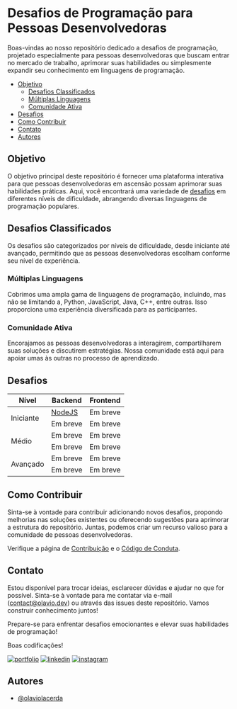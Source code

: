 # Desafios de Programação para Pessoas Desenvolvedoras

Boas-vindas ao nosso repositório dedicado a desafios de programação, projetado especialmente para pessoas desenvolvedoras que buscam entrar no mercado de trabalho, aprimorar suas habilidades ou simplesmente expandir seu conhecimento em linguagens de programação.

* [Objetivo](#objetivo)
    + [Desafios Classificados](#desafios-classificados)
    + [Múltiplas Linguagens](#múltiplas-linguagens)
    + [Comunidade Ativa](#comunidade-ativa)
* [Desafios](#desafios)
* [Como Contribuir](#como-contribuir)
* [Contato](#contato)
* [Autores](#autores)

## Objetivo

O objetivo principal deste repositório é fornecer uma plataforma interativa para que pessoas desenvolvedoras em ascensão possam aprimorar suas habilidades práticas. Aqui, você encontrará uma variedade de [desafios](#desafios) em diferentes níveis de dificuldade, abrangendo diversas linguagens de programação populares.

## Desafios Classificados

Os desafios são categorizados por níveis de dificuldade, desde iniciante até avançado, permitindo que as pessoas desenvolvedoras escolham conforme seu nível de experiência.

### Múltiplas Linguagens

Cobrimos uma ampla gama de linguagens de programação, incluindo, mas não se limitando a, Python, JavaScript, Java, C++, entre outras. Isso proporciona uma experiência diversificada para as participantes.

### Comunidade Ativa

Encorajamos as pessoas desenvolvedoras a interagirem, compartilharem suas soluções e discutirem estratégias. Nossa comunidade está aqui para apoiar umas às outras no processo de aprendizado.


## Desafios

<table>
    <thead>
        <tr>
            <th>Nível</th>
            <th>Backend</th>
            <th>Frontend</th>
        </tr>
    </thead>
    <tbody>
        <tr>
            <td rowspan="2">Iniciante</td>
            <td>
                <a href="/backend/iniciante/nodejs/index.md">NodeJS</a>
            </td>
            <td>Em breve</td>
        </tr>
        <tr>
            <td>Em breve</td> 
            <td>Em breve</td>
        </tr>
        <tr>
            <td rowspan="2">Médio</td>
            <td>Em breve</td>
            <td>Em breve</td>
        </tr>
        <tr>
            <td>Em breve</td> 
            <td>Em breve</td>
        </tr>
        <tr>
            <td rowspan="2">Avançado</td>
            <td>Em breve</td>
            <td>Em breve</td>
        </tr>
        <tr>
            <td>Em breve</td> 
            <td>Em breve</td>
        </tr>
    </tbody>
</table>

## Como Contribuir

Sinta-se à vontade para contribuir adicionando novos desafios, propondo melhorias nas soluções existentes ou oferecendo sugestões para aprimorar a estrutura do repositório. Juntas, podemos criar um recurso valioso para a comunidade de pessoas desenvolvedoras.

Verifique a página de [Contribuição](docs/CONTRIBUTING.md) e o [Código de Conduta](docs/CODE_OF_CONDUCT.md).

## Contato

Estou disponível para trocar ideias, esclarecer dúvidas e ajudar no que for possível. Sinta-se à vontade para me contatar via e-mail (contact@olavio.dev) ou através das issues deste repositório. Vamos construir conhecimento juntos!

Prepare-se para enfrentar desafios emocionantes e elevar suas habilidades de programação! 

Boas codificações!

[![portfolio](https://img.shields.io/badge/my_portfolio-000?style=for-the-badge&logo=ko-fi&logoColor=white)](https://olavio.dev/)
[![linkedin](https://img.shields.io/badge/linkedin-0A66C2?style=for-the-badge&logo=linkedin&logoColor=white)](https://www.linkedin.com/in/olaviolacerda/)
[![instagram](https://img.shields.io/badge/Instagram-E4405F?style=for-the-badge&logo=instagram&logoColor=white)](https://www.instagram.com/olavio.dev/)


## Autores

- [@olaviolacerda](https://www.github.com/olaviolacerda)

